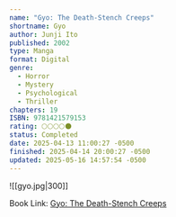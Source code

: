 ```yaml
---
name: "Gyo: The Death-Stench Creeps"
shortname: Gyo
author: Junji Ito
published: 2002
type: Manga
format: Digital
genre:
  - Horror
  - Mystery
  - Psychological
  - Thriller
chapters: 19
ISBN: 9781421579153
rating: 🌕🌕🌕🌕🌑
status: Completed
date: 2025-04-13 11:00:27 -0500
finished: 2025-04-14 20:00:27 -0500
updated: 2025-05-16 14:57:54 -0500
---
```


![[gyo.jpg|300]]

Book Link: [Gyo: The Death-Stench Creeps](https://myanimelist.net/manga/909/Gyo__Ugomeku_Bukimi)
